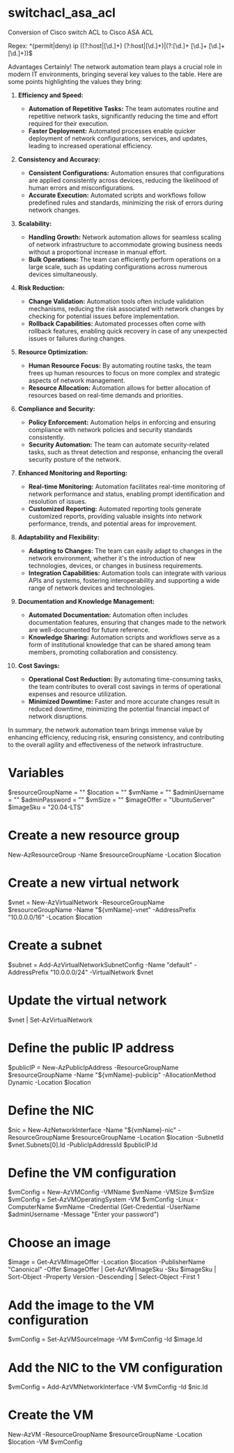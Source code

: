 # switchacl_asa_acl
Conversion of Cisco switch ACL to Cisco ASA ACL

Regex: ^(permit|deny) ip ((?:host|[\d.]+) (?:host|[\d.]+)|(?:[\d.]+ [\d.]+ [\d.]+ [\d.]+))$


Advantages
Certainly! The network automation team plays a crucial role in modern IT environments, bringing several key values to the table. Here are some points highlighting the values they bring:

1. **Efficiency and Speed:**
   - **Automation of Repetitive Tasks:** The team automates routine and repetitive network tasks, significantly reducing the time and effort required for their execution.
   - **Faster Deployment:** Automated processes enable quicker deployment of network configurations, services, and updates, leading to increased operational efficiency.

2. **Consistency and Accuracy:**
   - **Consistent Configurations:** Automation ensures that configurations are applied consistently across devices, reducing the likelihood of human errors and misconfigurations.
   - **Accurate Execution:** Automated scripts and workflows follow predefined rules and standards, minimizing the risk of errors during network changes.

3. **Scalability:**
   - **Handling Growth:** Network automation allows for seamless scaling of network infrastructure to accommodate growing business needs without a proportional increase in manual effort.
   - **Bulk Operations:** The team can efficiently perform operations on a large scale, such as updating configurations across numerous devices simultaneously.

4. **Risk Reduction:**
   - **Change Validation:** Automation tools often include validation mechanisms, reducing the risk associated with network changes by checking for potential issues before implementation.
   - **Rollback Capabilities:** Automated processes often come with rollback features, enabling quick recovery in case of any unexpected issues or failures during changes.

5. **Resource Optimization:**
   - **Human Resource Focus:** By automating routine tasks, the team frees up human resources to focus on more complex and strategic aspects of network management.
   - **Resource Allocation:** Automation allows for better allocation of resources based on real-time demands and priorities.

6. **Compliance and Security:**
   - **Policy Enforcement:** Automation helps in enforcing and ensuring compliance with network policies and security standards consistently.
   - **Security Automation:** The team can automate security-related tasks, such as threat detection and response, enhancing the overall security posture of the network.

7. **Enhanced Monitoring and Reporting:**
   - **Real-time Monitoring:** Automation facilitates real-time monitoring of network performance and status, enabling prompt identification and resolution of issues.
   - **Customized Reporting:** Automated reporting tools generate customized reports, providing valuable insights into network performance, trends, and potential areas for improvement.

8. **Adaptability and Flexibility:**
   - **Adapting to Changes:** The team can easily adapt to changes in the network environment, whether it's the introduction of new technologies, devices, or changes in business requirements.
   - **Integration Capabilities:** Automation tools can integrate with various APIs and systems, fostering interoperability and supporting a wide range of network devices and technologies.

9. **Documentation and Knowledge Management:**
   - **Automated Documentation:** Automation often includes documentation features, ensuring that changes made to the network are well-documented for future reference.
   - **Knowledge Sharing:** Automation scripts and workflows serve as a form of institutional knowledge that can be shared among team members, promoting collaboration and consistency.

10. **Cost Savings:**
    - **Operational Cost Reduction:** By automating time-consuming tasks, the team contributes to overall cost savings in terms of operational expenses and resource utilization.
    - **Minimized Downtime:** Faster and more accurate changes result in reduced downtime, minimizing the potential financial impact of network disruptions.

In summary, the network automation team brings immense value by enhancing efficiency, reducing risk, ensuring consistency, and contributing to the overall agility and effectiveness of the network infrastructure.


# Variables
$resourceGroupName = "<YourResourceGroupName>"
$location = "<AzureRegion>"
$vmName = "<VMName>"
$adminUsername = "<YourAdminUsername>"
$adminPassword = "<YourAdminPassword>"
$vmSize = "<VMSize>"
$imageOffer = "UbuntuServer"
$imageSku = "20.04-LTS"

# Create a new resource group
New-AzResourceGroup -Name $resourceGroupName -Location $location

# Create a new virtual network
$vnet = New-AzVirtualNetwork -ResourceGroupName $resourceGroupName -Name "${vmName}-vnet" -AddressPrefix "10.0.0.0/16" -Location $location

# Create a subnet
$subnet = Add-AzVirtualNetworkSubnetConfig -Name "default" -AddressPrefix "10.0.0.0/24" -VirtualNetwork $vnet

# Update the virtual network
$vnet | Set-AzVirtualNetwork

# Define the public IP address
$publicIP = New-AzPublicIpAddress -ResourceGroupName $resourceGroupName -Name "${vmName}-publicip" -AllocationMethod Dynamic -Location $location

# Define the NIC
$nic = New-AzNetworkInterface -Name "${vmName}-nic" -ResourceGroupName $resourceGroupName -Location $location -SubnetId $vnet.Subnets[0].Id -PublicIpAddressId $publicIP.Id

# Define the VM configuration
$vmConfig = New-AzVMConfig -VMName $vmName -VMSize $vmSize
$vmConfig = Set-AzVMOperatingSystem -VM $vmConfig -Linux -ComputerName $vmName -Credential (Get-Credential -UserName $adminUsername -Message "Enter your password")

# Choose an image
$image = Get-AzVMImageOffer -Location $location -PublisherName "Canonical" -Offer $imageOffer | Get-AzVMImageSku -Sku $imageSku | Sort-Object -Property Version -Descending | Select-Object -First 1

# Add the image to the VM configuration
$vmConfig = Set-AzVMSourceImage -VM $vmConfig -Id $image.Id

# Add the NIC to the VM configuration
$vmConfig = Add-AzVMNetworkInterface -VM $vmConfig -Id $nic.Id

# Create the VM
New-AzVM -ResourceGroupName $resourceGroupName -Location $location -VM $vmConfig
